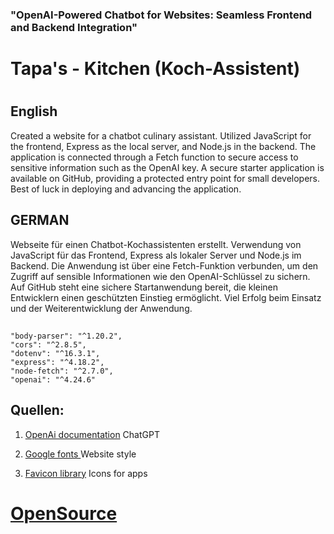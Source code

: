 ### "OpenAI-Powered Chatbot for Websites: Seamless Frontend and     Backend Integration"
#
#



# Tapa's - Kitchen (Koch-Assistent) 
#
#
## English
Created a website for a chatbot culinary assistant. Utilized JavaScript for the frontend, Express as the local server, and Node.js in the backend. The application is connected through a Fetch function to secure access to sensitive information such as the OpenAI key. A secure starter application is available on GitHub, providing a protected entry point for small developers. Best of luck in deploying and advancing the application.


## GERMAN
Webseite für einen Chatbot-Kochassistenten erstellt. Verwendung von JavaScript für das Frontend, Express als lokaler Server und Node.js im Backend. Die Anwendung ist über eine Fetch-Funktion verbunden, um den Zugriff auf sensible Informationen wie den OpenAI-Schlüssel zu sichern. Auf GitHub steht eine sichere Startanwendung bereit, die kleinen Entwicklern einen geschützten Einstieg ermöglicht. Viel Erfolg beim Einsatz und der Weiterentwicklung der Anwendung.
## 






    
    
    "body-parser": "^1.20.2",
    "cors": "^2.8.5",
    "dotenv": "^16.3.1",
    "express": "^4.18.2",
    "node-fetch": "^2.7.0",
    "openai": "^4.24.6"

    


 ## Quellen:
 1. [OpenAi documentation](https://platform.openai.com/docs/api-reference/making-requests)  ChatGPT

3. [ Google fonts ](https://developers.google.com/fonts/docs/getting_started?hl=de) Website style

4. [Favicon library](#https://www.domaintechnik.at/handbuch/favicon-generator.html#c23499) Icons for apps 
# [ OpenSource](#lizenz)
